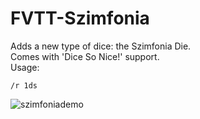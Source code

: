 # FVTT-Szimfonia
Adds a new type of dice: the Szimfonia Die.  
Comes with 'Dice So Nice!' support.  
Usage: 
```
/r 1ds
```
![szimfoniademo](https://user-images.githubusercontent.com/581736/94345294-29cca700-0025-11eb-8844-050a7c1aab48.jpg)
